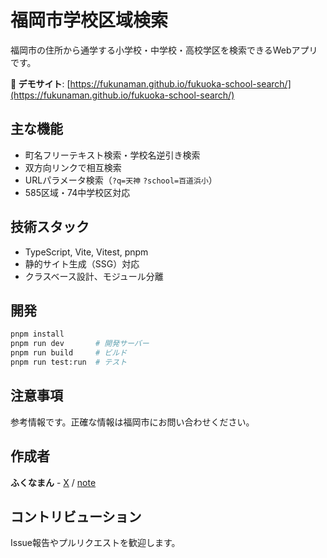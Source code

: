 # 福岡市学校区域検索

福岡市の住所から通学する小学校・中学校・高校学区を検索できるWebアプリです。

**🌟 デモサイト**: [https://fukunaman.github.io/fukuoka-school-search/](https://fukunaman.github.io/fukuoka-school-search/)

## 主な機能
- 町名フリーテキスト検索・学校名逆引き検索
- 双方向リンクで相互検索
- URLパラメータ検索（`?q=天神` `?school=百道浜小`）
- 585区域・74中学校区対応

## 技術スタック
- TypeScript, Vite, Vitest, pnpm
- 静的サイト生成（SSG）対応
- クラスベース設計、モジュール分離

## 開発
```bash
pnpm install
pnpm run dev       # 開発サーバー
pnpm run build     # ビルド
pnpm run test:run  # テスト
```

## 注意事項
参考情報です。正確な情報は福岡市にお問い合わせください。

## 作成者
**ふくなまん** - [X](https://x.com/fukunaman) / [note](http://note.com/fukunaman)

## コントリビューション
Issue報告やプルリクエストを歓迎します。
